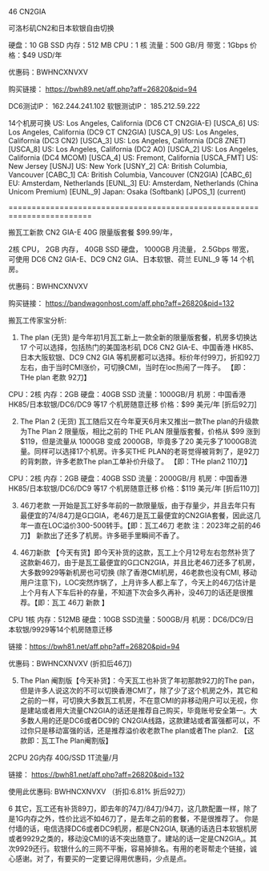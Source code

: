 

46 CN2GIA

可洛杉矶CN2和日本软银自由切换

硬盘：10 GB SSD
内存：512 MB
CPU：1 核
流量：500 GB/月
带宽：1Gbps
价格：$49 USD/年

优惠码：BWHNCXNVXV


购买链接：
https://bwh89.net/aff.php?aff=26820&pid=94

DC6测试IP： 162.244.241.102
软银测试IP： 185.212.59.222



14个机房可换
US: Los Angeles, California (DC6 CT CN2GIA-E) [USCA_6]
US: Los Angeles, California (DC9 CT CN2GIA) [USCA_9]
US: Los Angeles, California (DC3 CN2) [USCA_3]
US: Los Angeles, California (DC8 ZNET) [USCA_8]
US: Los Angeles, California (DC2 AO) [USCA_2]
US: Los Angeles, California (DC4 MCOM) [USCA_4]
US: Fremont, California [USCA_FMT]
US: New Jersey [USNJ]
US: New York [USNY_2]
CA: British Columbia, Vancouver [CABC_1]
CA: British Columbia, Vancouver (CN2GIA) [CABC_6]
EU: Amsterdam, Netherlands [EUNL_3]
EU: Amsterdam, Netherlands (China Unicom Premium) [EUNL_9]
Japan: Osaka (Softbank) [JPOS_1] (current)



========================================================================

搬瓦工新款 CN2 GIA-E 40G 限量版套餐 $99.99/年，

2核 CPU，
2GB 内存，
40GB SSD 硬盘，
1000GB 月流量，
2.5Gbps 带宽，
可使用 DC6 CN2 GIA-E、DC9 CN2 GIA、日本软银、荷兰 EUNL_9 等 14 个机房。

优惠码：BWHNCXNVXV

购买链接：
https://bandwagonhost.com/aff.php?aff=26820&pid=132




搬瓦工传家宝分析:

1. The plan (无货) 是今年初1月瓦工新上一款全新的限量版套餐，机房多切换达 17 个可以选择，包括热门的美国洛杉矶 DC6 CN2 GIA-E、中国香港 HK85、日本大阪软银、DC9 CN2 GIA 等机房都可以选择。标价年付99刀，折扣92刀左右，由于当时CMI涨价，可切换CMI，当时在loc热闹了一阵子。 【即：THe plan 老款 92刀】

CPU：2核  内存：2GB   硬盘：40GB SSD  流量：1000GB/月   机房：中国香港 HK85/日本软银/DC6/DC9 等17 个机房随意迁移   价格：$99 美元/年 [折后92刀]  

2. The Plan 2 (无货) 瓦工随后又在今年夏天6月末又推出一款The plan的升级款为The Plan 2 限量版，相比之前的 THE PLAN 限量版套餐，价格从 $99 涨到 $119，但是流量从 1000GB 变成 2000GB，毕竟多了20 美元多了1000GB流量。同样可以选择17个机房。许多买THE PLAN的老哥觉得被背刺了，是92刀的背刺款，许多老款The plan工单补价升级了。 【即：THe plan2 110刀】

CPU：2核  内存：2GB   硬盘：40GB SSD   流量：2000GB/月  机房：中国香港 HK85/日本软银/DC6/DC9 等17 个机房随意迁移   价格：$119 美元/年  [折后110刀]  

3. 46刀老款 一开始是瓦工好多年前的一款限量版，由于存量少，并且去年只有最便宜的74/84刀是G口GIA，老46刀是瓦工最便宜的CN2GIA套餐，因此这几年一直在LOC溢价300-500转手。【即：瓦工46刀 老款 注：2023年之前的46刀】 新款出了还多了机房。许多砸手里瞬间不香了。

4.  46刀新款 【今天有货】即今天补货的这款，瓦工上个月12号左右忽然补货了这款新46刀，由于是瓦工最便宜的G口CN2GIA，并且比老46刀还多了机房，大多数9929等新机房也可切换 (除了香港CMI机房，46老款也没有CMI, 移动用户注意下)，LOC突然炸锅了，上月许多人都上车了，今天上的46刀估计是上个月有人下车后补的存量，不知道下次会多久再补，没46刀的话还是很推荐。【即：瓦工 46刀 新款 】

CPU 1核   内存：512MB  硬盘：10GB SSD流量：500GB/月  机房：DC6/DC9/日本软银/9929等14个机房随意迁移      

链接：https://bwh81.net/aff.php?aff=26820&pid=94

优惠码：BWHNCXNVXV  (折扣后46刀)

5. The Plan 阉割版【今天补货】：今天瓦工也补货了年初那款92刀的The pan，但是许多人说这次的不可以切换香港CMI了，除了少了这个机房之外，其它和之前的一样，可切换大多数瓦工机房，不在意CMI的非移动用户可以无视，你是建站或者用大流量CN2GIA的话还是推荐自己购买，毕竟账号安全第一。大多数人用的还是DC6或者DC9的 CN2GIA线路，这款建站或者富强都可以，不过你只是移动富强的话，还是推荐溢价收老款The plan或者The plan2.   【这款即：瓦工The Plan阉割版】

2CPU 2G内存 40G/SSD 1T流量/月

链接： https://bwh81.net/aff.php?aff=26820&pid=132

使用此优惠码: BWHNCXNVXV （折扣:6.81% 折后92刀）

6  其它，瓦工还有补货89刀，即去年的74刀/84刀/94刀，这几款配置一样，除了是1G内存之外，性价比远不如46刀了，是去年之前的套餐，不是很推荐了。 你是付墙的话，电信选择DC6或者DC9机房，都是CN2GIA,  联通的话选日本软银机房或者9929之类的，移动没CMI的话不突出随意了。建站的话一定是CN2GIA,。其次9929还行。软银什么的三网不平衡，容易掉排名。有用的老哥帮走个链接，诚心感谢。对了，有要买的一定要记得用优惠码，少点是点。
